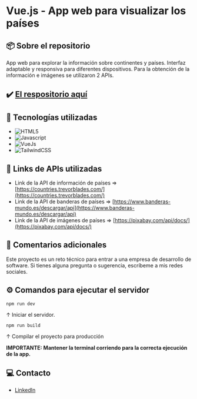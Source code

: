 # Vue.js - App web para visualizar los países

## 📦 Sobre el repositorio
App web para explorar la información sobre continentes y países. Interfaz adaptable y responsiva para diferentes dispositivos.
Para la obtención de la información e imágenes se utilizaron 2 APIs.

## ✔️ [El respositorio aquí](https://github.com/K3yJey/FrontEnd_techTest)

## 🔧 Tecnologías utilizadas
* ![HTML5](https://img.shields.io/badge/html5-%23E34F26.svg?style=for-the-badge&logo=html5&logoColor=white)
* ![Javascript](https://img.shields.io/badge/javascript-%23323330.svg?style=for-the-badge&logo=javascript&logoColor=%23F7DF1E)
* ![VueJs](https://img.shields.io/badge/vue.js-%2335495e.svg?style=for-the-badge&logo=vuedotjs&logoColor=%234FC08D)
* ![TailwindCSS](https://img.shields.io/badge/tailwindcss-%2338B2AC.svg?style=for-the-badge&logo=tailwind-css&logoColor=white)

## 🔗 Links de APIs utilizadas
* Link de la API de información de países => [https://countries.trevorblades.com/](https://countries.trevorblades.com/)
* Link de la API de banderas de países => [https://www.banderas-mundo.es/descargar/api](https://www.banderas-mundo.es/descargar/api)
* Link de la API de imágenes de países => [https://pixabay.com/api/docs/](https://pixabay.com/api/docs/)

## 📌 Comentarios adicionales
Este proyecto es un reto técnico para entrar a una empresa de desarrollo de software. Si tienes alguna pregunta o sugerencia, escríbeme a mis redes sociales.

## ⚙️ Comandos para ejecutar el servidor
``` console
npm run dev
```
↑ Iniciar el servidor.

``` console
npm run build
```
↑ Compilar el proyecto para producción

**IMPORTANTE: Mantener la terminal corriendo para la correcta ejecución de la app.**

## 💻 Contacto
* [LinkedIn](https://www.linkedin.com/in/kevinmadrid-dev/)